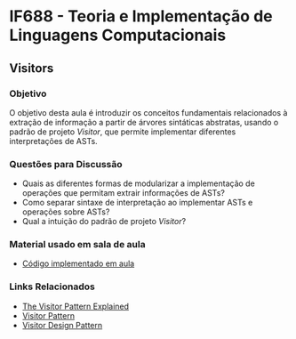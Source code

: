 # IF688 - Teoria e Implementação de Linguagens Computacionais

## Visitors

### Objetivo

O objetivo desta aula é introduzir os conceitos fundamentais relacionados à extração de informação a partir de árvores sintáticas abstratas, usando o padrão de projeto _Visitor_, que permite implementar diferentes interpretações de ASTs.

### Questões para Discussão

- Quais as diferentes formas de modularizar a implementação de operações que permitam extrair informações de ASTs?
- Como separar sintaxe de interpretação ao implementar ASTs e operações sobre ASTs?
- Qual a intuição do padrão de projeto _Visitor_?

### Material usado em sala de aula

- [Código implementado em aula](https://github.com/if688/if688.github.io/tree/master/2025-06-12/)

### Links Relacionados

- [The Visitor Pattern Explained](https://manski.net/2013/05/the-visitor-pattern-explained/)
- [Visitor Pattern](https://en.wikipedia.org/wiki/Visitor_pattern)
- [Visitor Design Pattern](https://sourcemaking.com/design_patterns/visitor)